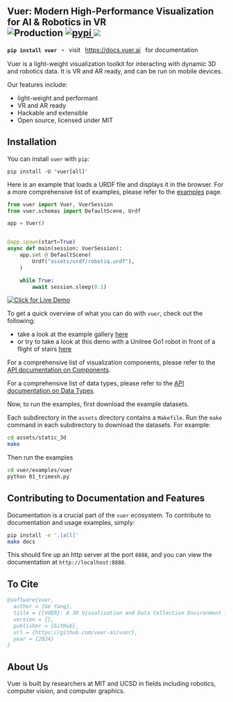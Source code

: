 <h2>Vuer: Modern High-Performance Visualization for AI & Robotics in VR
<br/>
<img src="https://api.netlify.com/api/v1/badges/2df7f3ba-1a26-4047-b76a-d7401f907bb5/deploy-status" alt="Production">
<a href="https://pypi.org/project/vuer/">
<img src="https://img.shields.io/pypi/v/vuer.svg" alt="pypi">
</a>
<a href="https://docs.vuer.ai">
<img src="https://readthedocs.org/projects/vuer-py/badge/?version=latest">
</a>
</h2>
<p>
<strong><code>pip install vuer</code></strong>
&nbsp;&nbsp;⬝&nbsp;&nbsp;
visit &ensp;<a href="https://docs.vuer.ai">https://docs.vuer.ai</a>&ensp; for documentation
</p>

Vuer is a light-weight visualization toolkit for interacting with dynamic 3D and robotics data. It is
VR and AR ready, and can be run on mobile devices.

Our features include:

- light-weight and performant
- VR and AR ready
- Hackable and extensible
- Open source, licensed under MIT

## Installation

You can install `vuer` with `pip`:

```shell
pip install -U 'vuer[all]'
```

Here is an example that loads a URDF file and displays it in the browser. For a more comprehensive list of examples, please refer to
the [examples](https://docs.vuer.ai/en/latest/examples/01_trimesh.html) page.

```python
from vuer import Vuer, VuerSession
from vuer.schemas import DefaultScene, Urdf

app = Vuer()


@app.spawn(start=True)
async def main(session: VuerSession):
    app.set @ DefaultScene(
        Urdf("assets/urdf/robotiq.urdf"),
    )

    while True:
        await session.sleep(0.1)
```

[![Click for Live Demo](./assets/curiosity.png)](https://vuer.ai?collapseMenu=True&background=131416,fff&initCamPos=2.8,2.2,2.5&ws=ws%3A%2F%2Flocalhost%3A8012&scene=3gAJqGNoaWxkcmVukd4ABKhjaGlsZHJlbpHeAAaoY2hpbGRyZW6Qo3RhZ6RVcmRmo2tleaExo3NyY9lSaHR0cHM6Ly9yYXcuZ2l0aHVidXNlcmNvbnRlbnQuY29tL25hc2EtanBsL20yMDIwLXVyZGYtbW9kZWxzL21haW4vcm92ZXIvbTIwMjAudXJkZqtqb2ludFZhbHVlc94AAKhyb3RhdGlvbpPLQAkeuGAAAAAAAKN0YWenTW92YWJsZaNrZXmhMqhwb3NpdGlvbpMAAMs%2FwzMzQAAAAKN0YWelU2NlbmWja2V5oTOidXCTAAABpGdyaWTDqHNob3dMZXZhwqtyYXdDaGlsZHJlbpLeAASoY2hpbGRyZW6Qo3RhZ6xBbWJpZW50TGlnaHSja2V5tWRlZmF1bHRfYW1iaWVudF9saWdodKlpbnRlbnNpdHkB3gAFqGNoaWxkcmVukKN0YWewRGlyZWN0aW9uYWxMaWdodKNrZXm5ZGVmYXVsdF9kaXJlY3Rpb25hbF9saWdodKlpbnRlbnNpdHkBpmhlbHBlcsOsaHRtbENoaWxkcmVukLJiYWNrZ3JvdW5kQ2hpbGRyZW6Q")

To get a quick overview of what you can do with `vuer`, check out the following:

- take a look at the example gallery [here](https://docs.vuer.ai/en/latest/examples/01_trimesh.html)
- or try to take a look at this demo with a Unitree Go1 robot in front of a flight of stairs [here](https://docs.vuer.ai/en/latest/tutorials/robotics/urdf_go1_stairs.html)

For a comprehensive list of visualization components, please refer to
the [API documentation on Components](https://docs.vuer.ai/en/latest/api/vuer.html).

For a comprehensive list of data types, please refer to the [API documentation on Data Types](https://docs.vuer.ai/en/latest/api/types.html).

Now, to run the examples, first download the example datasets.

Each subdirectory in the `assets` directory contains a `Makefile`. Run the `make` command in each subdirectory to download the datasets. For
example:

```bash
cd assets/static_3d
make
```

Then run the examples

```bash
cd vuer/examples/vuer
python 01_trimesh.py
```

## Contributing to Documentation and Features

Documentation is a crucial part of the `vuer` ecosystem. To contribute to documentation and usage examples, simply:

```bash
pip install -e '.[all]'
make docs
```
This should fire up an http server at the port `8888`, and you can view the documentation at `http://localhost:8888`.

## To Cite

```bibtex
@software{vuer,
  author = {Ge Yang},
  title = {{VUER}: A 3D Visualization and Data Collection Environment for Robot Learning},
  version = {},
  publisher = {GitHub},
  url = {https://github.com/vuer-ai/vuer},
  year = {2024}
}
```

## About Us

Vuer is built by researchers at MIT and UCSD in fields including robotics, computer vision, and computer graphics.




